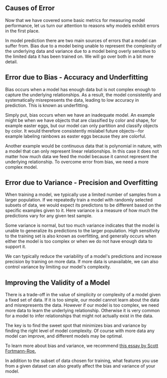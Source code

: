 ## Causes of Error

Now that we have covered some basic metrics for measuring model performance, let us turn our attention to reasons why models exhibit errors in the first place.

In model prediction there are two main sources of errors that a model can suffer from. Bias due to a model being unable to represent the complexity of the underlying data and variance due to a model being overly sensitive to the limited data it has been trained on. We will go over both in a bit more detail.


## Error due to Bias - Accuracy and Underfitting

Bias occurs when a model has enough data but is not complex enough to capture the underlying relationships. As a result, the model consistently and systematically misrepresents the data, leading to low accuracy in prediction. This is known as underfitting.

Simply put, bias occurs when we have an inadequate model. An example might be when we have objects that are classified by color and shape, for example easter eggs, but our model can only partition and classify objects by color. It would therefore consistently mislabel future objects--for example labeling rainbows as easter eggs because they are colorful.

Another example would be continuous data that is polynomial in nature, with a model that can only represent linear relationships. In this case it does not matter how much data we feed the model because it cannot represent the underlying relationship. To overcome error from bias, we need a more complex model.

## Error due to Variance - Precision and Overfitting

When training a model, we typically use a limited number of samples from a larger population. If we repeatedly train a model with randomly selected subsets of data, we would expect its predictons to be different based on the specific examples given to it. Here variance is a measure of how much the predictions vary for any given test sample.

Some variance is normal, but too much variance indicates that the model is unable to generalize its predictions to the larger population. High sensitivity to the training set is also known as overfitting, and generally occurs when either the model is too complex or when we do not have enough data to support it.

We can typically reduce the variability of a model's predictions and increase precision by training on more data. If more data is unavailable, we can also control variance by limiting our model's complexity.

## Improving the Validity of a Model

There is a trade-off in the value of simplicity or complexity of a model given a fixed set of data. If it is too simple, our model cannot learn about the data and misrepresents the data. However if our model is too complex, we need more data to learn the underlying relationship. Otherwise it is very common for a model to infer relationships that might not actually exist in the data.

The key is to find the sweet spot that minimizes bias and variance by finding the right level of model complexity. Of course with more data any model can improve, and different models may be optimal.

To learn more about bias and variance, we recommend [this essay by Scott Fortmann-Roe.](http://scott.fortmann-roe.com/docs/BiasVariance.html)

In addition to the subset of data chosen for training, what features you use from a given dataset can also greatly affect the bias and variance of your model.
